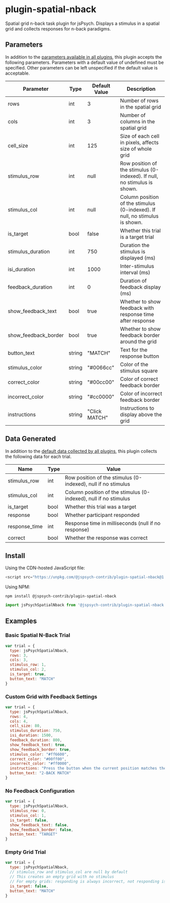 # plugin-spatial-nback

Spatial grid n-back task plugin for jsPsych. Displays a stimulus in a spatial grid and collects responses for n-back paradigms.

## Parameters

In addition to the [parameters available in all plugins](https://www.jspsych.org/latest/overview/plugins#parameters-available-in-all-plugins), this plugin accepts the following parameters. Parameters with a default value of undefined must be specified. Other parameters can be left unspecified if the default value is acceptable.

| Parameter                | Type    | Default Value                           | Description                                                    |
| ------------------------ | ------- | --------------------------------------- | -------------------------------------------------------------- |
| rows                     | int     | 3                                       | Number of rows in the spatial grid                            |
| cols                     | int     | 3                                       | Number of columns in the spatial grid                         |
| cell_size                | int     | 125                                     | Size of each cell in pixels, affects size of whole grid       |
| stimulus_row             | int     | null                                    | Row position of the stimulus (0-indexed). If null, no stimulus is shown. |
| stimulus_col             | int     | null                                    | Column position of the stimulus (0-indexed). If null, no stimulus is shown. |
| is_target                | bool    | false                                   | Whether this trial is a target trial                          |
| stimulus_duration        | int     | 750                                     | Duration the stimulus is displayed (ms)                       |
| isi_duration             | int     | 1000                                    | Inter-stimulus interval (ms)                                   |
| feedback_duration        | int     | 0                                       | Duration of feedback display (ms)                             |
| show_feedback_text       | bool    | true                                    | Whether to show feedback with response time after response    |
| show_feedback_border     | bool    | true                                    | Whether to show feedback border around the grid               |
| button_text              | string  | "MATCH"                                 | Text for the response button                                   |
| stimulus_color           | string  | "#0066cc"                               | Color of the stimulus square                                   |
| correct_color            | string  | "#00cc00"                               | Color of correct feedback border                               |
| incorrect_color          | string  | "#cc0000"                               | Color of incorrect feedback border                             |
| instructions             | string  | "Click MATCH"                           | Instructions to display above the grid                        |

## Data Generated

In addition to the [default data collected by all plugins](https://www.jspsych.org/latest/overview/plugins#data-collected-by-all-plugins), this plugin collects the following data for each trial.

| Name           | Type    | Value                                           |
| -------------- | ------- | ----------------------------------------------- |
| stimulus_row   | int     | Row position of the stimulus (0-indexed), null if no stimulus |
| stimulus_col   | int     | Column position of the stimulus (0-indexed), null if no stimulus |
| is_target      | bool    | Whether this trial was a target                |
| response       | bool    | Whether participant responded                   |
| response_time  | int     | Response time in milliseconds (null if no response) |
| correct        | bool    | Whether the response was correct                |

## Install

Using the CDN-hosted JavaScript file:

```js
<script src="https://unpkg.com/@jspsych-contrib/plugin-spatial-nback@1.0.0"></script>
```

Using NPM:

```
npm install @jspsych-contrib/plugin-spatial-nback
```

```js
import jsPsychSpatialNback from '@jspsych-contrib/plugin-spatial-nback';
```

## Examples

### Basic Spatial N-Back Trial

```javascript
var trial = {
  type: jsPsychSpatialNback,
  rows: 3,
  cols: 3,
  stimulus_row: 1,
  stimulus_col: 2,
  is_target: true,
  button_text: "MATCH"
}
```

### Custom Grid with Feedback Settings

```javascript
var trial = {
  type: jsPsychSpatialNback,
  rows: 4,
  cols: 4,
  cell_size: 80,
  stimulus_duration: 750,
  isi_duration: 1500,
  feedback_duration: 800,
  show_feedback_text: true,
  show_feedback_border: true,
  stimulus_color: "#ff6600",
  correct_color: "#00ff00",
  incorrect_color: "#ff0000",
  instructions: "Press the button when the current position matches the position from 2 trials ago.",
  button_text: "2-BACK MATCH"
}
```

### No Feedback Configuration

```javascript
var trial = {
  type: jsPsychSpatialNback,
  stimulus_row: 0,
  stimulus_col: 1,
  is_target: false,
  show_feedback_text: false,
  show_feedback_border: false,
  button_text: "TARGET"
}
```

### Empty Grid Trial

```javascript
var trial = {
  type: jsPsychSpatialNback,
  // stimulus_row and stimulus_col are null by default
  // This creates an empty grid with no stimulus
  // For empty grids: responding is always incorrect, not responding is always correct
  is_target: false,
  button_text: "MATCH"
}
```